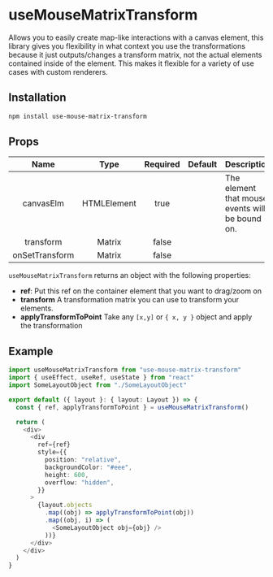 # useMouseMatrixTransform

Allows you to easily create map-like interactions with a canvas element, this
library gives you flexibility in what context you use the transformations because
it just outputs/changes a transform matrix, not the actual elements contained
inside of the element. This makes it flexible for a variety of use cases with
custom renderers.

## Installation

```bash
npm install use-mouse-matrix-transform
```

## Props

|      Name      |    Type     | Required | Default | Description                                     |
| :------------: | :---------: | :------: | :-----: | ----------------------------------------------- |
|   canvasElm    | HTMLElement |   true   |         | The element that mouse events will be bound on. |
|   transform    |   Matrix    |  false   |         |                                                 |
| onSetTransform |   Matrix    |  false   |         |                                                 |

`useMouseMatrixTransform` returns an object with the following properties:

- **ref**: Put this ref on the container element that you want to drag/zoom on
- **transform** A transformation matrix you can use to transform your elements.
- **applyTransformToPoint** Take any `[x,y]` or `{ x, y }` object and apply the transformation

## Example

```ts
import useMouseMatrixTransform from "use-mouse-matrix-transform"
import { useEffect, useRef, useState } from "react"
import SomeLayoutObject from "./SomeLayoutObject"

export default ({ layout }: { layout: Layout }) => {
  const { ref, applyTransformToPoint } = useMouseMatrixTransform()

  return (
    <div>
      <div
        ref={ref}
        style={{
          position: "relative",
          backgroundColor: "#eee",
          height: 600,
          overflow: "hidden",
        }}
      >
        {layout.objects
          .map((obj) => applyTransformToPoint(obj))
          .map((obj, i) => (
            <SomeLayoutObject obj={obj} />
          ))}
      </div>
    </div>
  )
}
```
